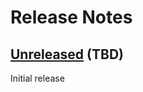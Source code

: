 # Release Notes


## [Unreleased] (TBD)

Initial release

[Unreleased]: <https://github.com/developmentseed/titiler-openeo/compare/main..main>
